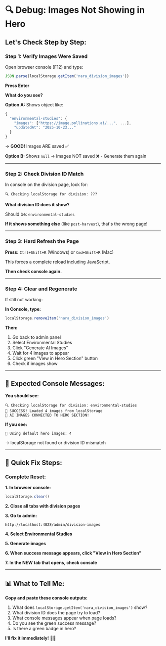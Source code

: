 # 🔍 Debug: Images Not Showing in Hero

## Let's Check Step by Step:

### **Step 1: Verify Images Were Saved**

Open browser console (F12) and type:
```javascript
JSON.parse(localStorage.getItem('nara_division_images'))
```

**Press Enter**

**What do you see?**

**Option A:** Shows object like:
```javascript
{
  "environmental-studies": {
    "images": ["https://image.pollinations.ai/...", ...],
    "updatedAt": "2025-10-23..."
  }
}
```
→ **GOOD!** Images ARE saved ✅

**Option B:** Shows `null`
→ Images NOT saved ❌ - Generate them again

---

### **Step 2: Check Division ID Match**

In console on the division page, look for:
```
🔍 Checking localStorage for division: ???
```

**What division ID does it show?**

Should be: `environmental-studies`

**If it shows something else** (like `post-harvest`), that's the wrong page!

---

### **Step 3: Hard Refresh the Page**

**Press:** `Ctrl+Shift+R` (Windows) or `Cmd+Shift+R` (Mac)

This forces a complete reload including JavaScript.

**Then check console again.**

---

### **Step 4: Clear and Regenerate**

If still not working:

**In Console, type:**
```javascript
localStorage.removeItem('nara_division_images')
```

**Then:**
1. Go back to admin panel
2. Select Environmental Studies
3. Click "Generate AI Images"
4. Wait for 4 images to appear
5. Click green "View in Hero Section" button
6. Check if images show

---

## 🎯 Expected Console Messages:

**You should see:**
```
🔍 Checking localStorage for division: environmental-studies
💾 SUCCESS! Loaded 4 images from localStorage
🎉 AI IMAGES CONNECTED TO HERO SECTION!
```

**If you see:**
```
📸 Using default hero images: 4
```

→ localStorage not found or division ID mismatch

---

## 🔧 Quick Fix Steps:

### **Complete Reset:**

**1. In browser console:**
```javascript
localStorage.clear()
```

**2. Close all tabs with division pages**

**3. Go to admin:**
```
http://localhost:4028/admin/division-images
```

**4. Select Environmental Studies**

**5. Generate images**

**6. When success message appears, click "View in Hero Section"**

**7. In the NEW tab that opens, check console**

---

## 📊 What to Tell Me:

**Copy and paste these console outputs:**

1. What does `localStorage.getItem('nara_division_images')` show?
2. What division ID does the page try to load?
3. What console messages appear when page loads?
4. Do you see the green success message?
5. Is there a green badge in hero?

**I'll fix it immediately!** 🔧✨

